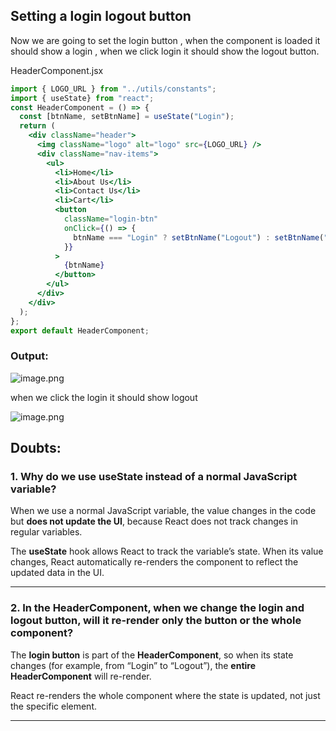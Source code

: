 ## Setting a login logout button

Now we are going to set the login button , when the component is loaded it should show a login , when we click login it should show the logout button.

HeaderComponent.jsx

```jsx
import { LOGO_URL } from "../utils/constants";
import { useState} from "react";
const HeaderComponent = () => {
  const [btnName, setBtnName] = useState("Login");
  return (
    <div className="header">
      <img className="logo" alt="logo" src={LOGO_URL} />
      <div className="nav-items">
        <ul>
          <li>Home</li>
          <li>About Us</li>
          <li>Contact Us</li>
          <li>Cart</li>
          <button
            className="login-btn"
            onClick={() => {
              btnName === "Login" ? setBtnName("Logout") : setBtnName("Login");
            }}
          >
            {btnName}
          </button>
        </ul>
      </div>
    </div>
  );
};
export default HeaderComponent;
```

### Output:

![image.png](attachment:2290e88f-261c-41e4-b6d4-5e371c5367cd:image.png)

when we click the login it should show logout

![image.png](attachment:c77becd3-bbd0-4b4d-ab61-b15fca02724e:image.png)

## Doubts:

### 1. Why do we use useState instead of a normal JavaScript variable?

When we use a normal JavaScript variable, the value changes in the code but **does not update the UI**, because React does not track changes in regular variables.

The **useState** hook allows React to track the variable’s state. When its value changes, React automatically re-renders the component to reflect the updated data in the UI.

---

### 2. In the HeaderComponent, when we change the login and logout button, will it re-render only the button or the whole component?

The **login button** is part of the **HeaderComponent**, so when its state changes (for example, from “Login” to “Logout”), the **entire HeaderComponent** will re-render.

React re-renders the whole component where the state is updated, not just the specific element.

---